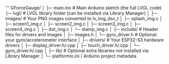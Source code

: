 '''
GForceGauge/
│
├─ main.ino                # Main Arduino sketch (the full LVGL code)
├─ lvgl/                   # LVGL library folder (can be installed via Library Manager)
│
├─ images/                 # Your PNG images converted to lv_img_dsc_t
│   ├─ splash_img.c
│   ├─ screen1_img.c
│   ├─ screen2_img.c
│   ├─ screen3_img.c
│   ├─ screen4_img.c
│   ├─ dot_img.c
│   └─ stamp_img.c
│
├─ include/                # Header files for drivers and images
│   ├─ images.h
│   └─ gyro_driver.h       # Optional: your gyro/accelerometer interface
│
├─ drivers/                # Your ESP32-S3 hardware drivers
│   ├─ display_driver.h/.cpp
│   ├─ touch_driver.h/.cpp
│   └─ gyro_driver.h/.cpp
│
├─ lib/                    # Optional extra libraries not installed via Library Manager
│
└─ platformio.ini / Arduino project metadata
